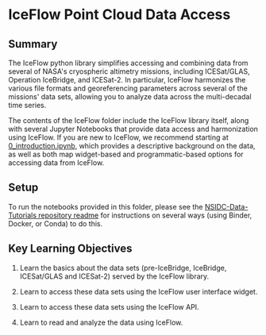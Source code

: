 # IceFlow Point Cloud Data Access

## Summary 

The IceFlow python library simplifies accessing and combining data from several of NASA's cryospheric altimetry missions, including ICESat/GLAS, Operation IceBridge, and ICESat-2. In particular, IceFlow harmonizes the various file formats and georeferencing parameters across several of the missions' data sets, allowing you to analyze data across the multi-decadal time series.

The contents of the IceFlow folder include the IceFlow library itself, along with several Jupyter Notebooks that provide data access and harmonization using IceFlow. If you are new to IceFlow, we recommend starting at [0_introduction.ipynb](https://github.com/nsidc/NSIDC-Data-Tutorials/blob/main/notebooks/iceflow/0_introduction.ipynb), which provides a descriptive background on the data, as well as both map widget-based and programmatic-based options for accessing data from IceFlow.

## Setup 

To run the notebooks provided in this folder, please see the [NSIDC-Data-Tutorials repository readme](https://github.com/nsidc/NSIDC-Data-Tutorials#readme) for instructions on several ways (using Binder, Docker, or Conda) to do this.

## Key Learning Objectives

1. Learn the basics about the data sets (pre-IceBridge, IceBridge, ICESat/GLAS and ICESat-2) served by the IceFlow library. 

2. Learn to access these data sets using the IceFlow user interface widget.

3. Learn to access these data sets using the IceFlow API.

4. Learn to read and analyze the data using IceFlow.
